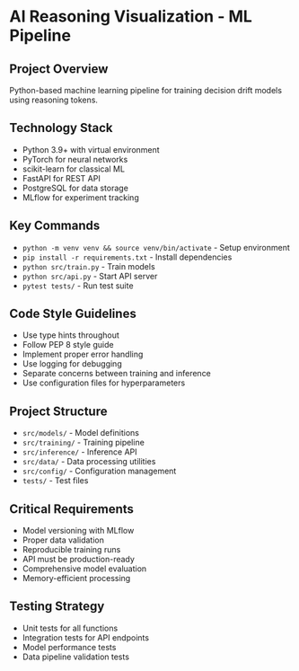 # AI Reasoning Visualization - ML Pipeline

## Project Overview
Python-based machine learning pipeline for training decision drift models using reasoning tokens.

## Technology Stack
- Python 3.9+ with virtual environment
- PyTorch for neural networks
- scikit-learn for classical ML
- FastAPI for REST API
- PostgreSQL for data storage
- MLflow for experiment tracking

## Key Commands
- `python -m venv venv && source venv/bin/activate` - Setup environment
- `pip install -r requirements.txt` - Install dependencies
- `python src/train.py` - Train models
- `python src/api.py` - Start API server
- `pytest tests/` - Run test suite

## Code Style Guidelines
- Use type hints throughout
- Follow PEP 8 style guide
- Implement proper error handling
- Use logging for debugging
- Separate concerns between training and inference
- Use configuration files for hyperparameters

## Project Structure
- `src/models/` - Model definitions
- `src/training/` - Training pipeline
- `src/inference/` - Inference API
- `src/data/` - Data processing utilities
- `src/config/` - Configuration management
- `tests/` - Test files

## Critical Requirements
- Model versioning with MLflow
- Proper data validation
- Reproducible training runs
- API must be production-ready
- Comprehensive model evaluation
- Memory-efficient processing

## Testing Strategy
- Unit tests for all functions
- Integration tests for API endpoints
- Model performance tests
- Data pipeline validation tests